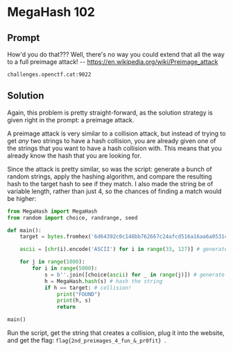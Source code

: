 # MegaHash 102

## Prompt

How'd you do that??? Well, there's no way you could extend that all the way to a full preimage attack! -- https://en.wikipedia.org/wiki/Preimage_attack

`challenges.openctf.cat:9022`

## Solution

Again, this problem is pretty straight-forward, as the solution strategy is given right in the prompt: a preimage attack.

A preimage attack is very similar to a collision attack, but instead of trying to get *any* two strings to have a hash collision, you are already given one of the strings that you want to have a hash collision with. This means that you already know the hash that you are looking for.

Since the attack is pretty similar, so was the script: generate a bunch of random strings, apply the hashing algorithm, and compare the resulting hash to the target hash to see if they match. I also made the string be of variable length, rather than just 4, so the chances of finding a match would be higher:

```python
from MegaHash import MegaHash
from random import choice, randrange, seed

def main():
    target = bytes.fromhex('6d64392c0c148bb762667c24afcd516a16aa6a05314a0026ad7dd2be29a1dee906780bb2c38fab0350f24dbd5feb5489093e698b578319a0beac3dbcb398efa2') # target hash

    ascii = [chr(i).encode('ASCII') for i in range(33, 127)] # generate an alphabet of printable characters

    for j in range(1000):
        for i in range(5000):
            s = b''.join([choice(ascii) for _ in range(j)]) # generate a random string of length 'j'
            h = MegaHash.hash(s) # hash the string
            if h == target: # collision!
                print("FOUND")
                print(h, s)
                return

main()
```

Run the script, get the string that creates a collision, plug it into the website, and get the flag: `flag{2nd_preimages_4_fun_&_pr0fit}
`.

